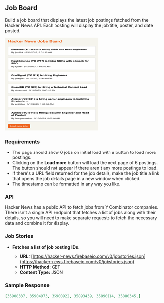 ## Job Board

Build a job board that displays the latest job postings fetched from the Hacker News API. Each posting will display the job title, poster, and date posted.

<img src="job_board.png" alt="" width="300" height="300">

### Requirements

- The page should show 6 jobs on initial load with a button to load more postings.
- Clicking on the **Load more** button will load the next page of 6 postings. The button should not appear if there aren't any more postings to load.
- If there's a URL field returned for the job details, make the job title a link that opens the job details page in a new window when clicked.
- The timestamp can be formatted in any way you like.

### API

Hacker News has a public API to fetch jobs from Y Combinator companies. There isn't a single API endpoint that fetches a list of jobs along with their details, so you will need to make separate requests to fetch the necessary data and combine it for display.

### Job Stories

- **Fetches a list of job posting IDs.**

  - **URL:** [https://hacker-news.firebaseio.com/v0/jobstories.json](https://hacker-news.firebaseio.com/v0/jobstories.json)
  - **HTTP Method:** GET
  - **Content Type:** JSON

### Sample Response

```json
[35908337, 35904973, 35900922, 35893439, 35890114, 35880345,]
```
